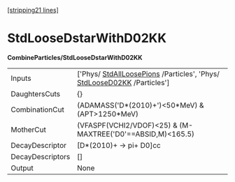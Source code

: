 [[stripping21 lines]](./stripping21-index)

# StdLooseDstarWithD02KK

**CombineParticles/StdLooseDstarWithD02KK**

|                  |                                                                                                                                            |
|------------------|--------------------------------------------------------------------------------------------------------------------------------------------|
| Inputs           | ['Phys/ [StdAllLoosePions](./stripping21-stdallloosepions) /Particles', 'Phys/ [StdLooseD02KK](./stripping21-stdloosed02kk) /Particles'] |
| DaughtersCuts    | {}                                                                                                                                         |
| CombinationCut   | (ADAMASS('D\*(2010)+')\<50\*MeV) & (APT\>1250\*MeV)                                                                                        |
| MotherCut        | (VFASPF(VCHI2/VDOF)\<25) & (M-MAXTREE('D0'==ABSID,M)\<165.5)                                                                               |
| DecayDescriptor  | [D\*(2010)+ -\> pi+ D0]cc                                                                                                                |
| DecayDescriptors | []                                                                                                                                       |
| Output           | None                                                                                                                                       |

